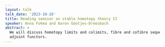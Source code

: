 ```yaml
---
layout: talk
talk_date: '2023-10-26'
title: Reading seminar on stable homotopy theory II
speaker: Anna Fokma and Aaron Gootjes-Dreesbach
abstract: >
  We will discuss homotopy limits and colimits, fibre and cofibre sequences, and
  adjoint functors.
---
```


